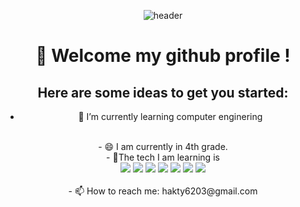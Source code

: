 
<div align="center"> 

![header](https://capsule-render.vercel.app/api?type=Waving&color=8CB9BD&height=200&section=header&text=yujin'S_github&fontColor=ffffff&fontSize=70&animation=fadeIn&fontAlignY=55&desc=%20&descAlignY=62&descAlign=62)
  
#  :wave: Welcome my github profile !

## Here are some ideas to get you started:


- 🌱 I’m currently learning computer enginering
<br/>
- 😄 I am currently in 4th grade.
<br/>
- 🤔The tech I am learning is
</br><div>
<img src="https://img.shields.io/badge/Java-007396?style=flat-square&logo=Java&logoColor=white"/>
<img src="https://img.shields.io/badge/python-3670A0?style=flat-square&logo=python&logoColor=white"/>
<img src="https://img.shields.io/badge/C-A8B9CC?style=flat-square&logo=C&logoColor=white"/>
<img src="https://img.shields.io/badge/Git-F05032?style=flat-square&logo=git&logoColor=white"/>
<img src="https://img.shields.io/badge/Linux-FCC624?style=flat-square&logo=linux&logoColor=black"/>
<img src="https://img.shields.io/badge/HTML5-E34F26?style=flat-square&logo=html5&logoColor=white"/>
<img src="https://img.shields.io/badge/Android Studio-3DDC84?style=flat-square&logo=Android Studio&logoColor=white"/>
</div>
<br>
- 📫 How to reach me: hakty6203@gmail.com
<!-- <br>
constist of my github:
<br>
<img src="https://github-readme-stats.vercel.app/api/top-langs/?username=Kimclick&layout=compact&theme=dark"/>
</div> -->
